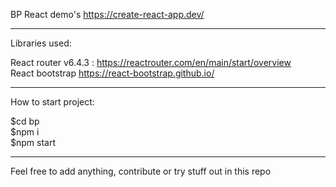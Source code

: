 BP React demo's
https://create-react-app.dev/

************
Libraries used:

React router v6.4.3 : https://reactrouter.com/en/main/start/overview <br />
React bootstrap https://react-bootstrap.github.io/ <br />

************
How to start project:

$cd bp\
$npm i\
$npm start  

************
Feel free to add anything, contribute or try stuff out in this repo 
